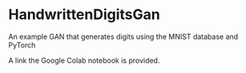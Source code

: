 # HandwrittenDigitsGan
An example GAN that generates digits using the MNIST database and PyTorch

A link the Google Colab notebook is provided.
